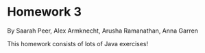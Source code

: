 # Homework 3
By Saarah Peer, Alex Armknecht, Arusha Ramanathan, Anna Garren

This homework consists of lots of Java exercises!
